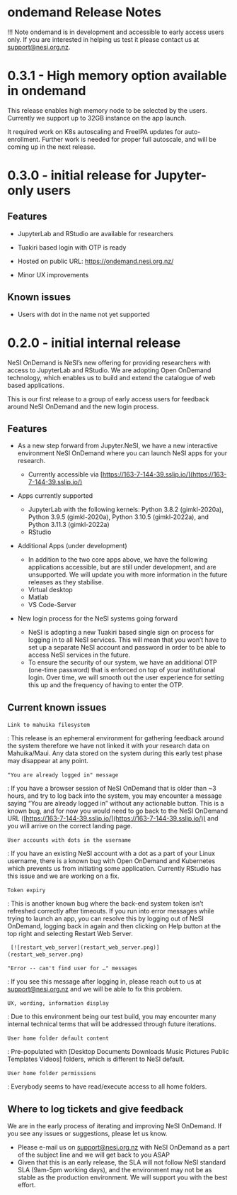 # ondemand Release Notes

!!! Note
     ondemand is in development and accessible to early access users only.
     If you are interested in helping us test it please contact us at support@nesi.org.nz. 


# 0.3.1 - High memory option available in ondemand

This release enables high memory node to be selected by the users. Currently we support up to 32GB instance on the app launch.

It required work on K8s autoscaling and FreeIPA updates for auto-enrollment. Further work is needed for proper full autoscale, and will be coming up in the next release.



# 0.3.0 - initial release for Jupyter-only users

## Features

- JupyterLab and RStudio are available for researchers

- Tuakiri based login with OTP is ready

- Hosted on public URL: https://ondemand.nesi.org.nz/

- Minor UX improvements

## Known issues

- Users with dot in the name not yet supported



# 0.2.0 - initial internal release

NeSI OnDemand is NeSI’s new offering for providing researchers with access to JupyterLab and RStudio. We are adopting Open OnDemand technology, which enables us to build and extend the catalogue of web based applications.

This is our first release to a group of early access users for feedback around NeSI OnDemand and the new login process.

## Features

- As a new step forward from Jupyter.NeSI, we have a new interactive environment NeSI OnDemand where you can launch NeSI apps for your research.

    * Currently accessible via [https://163-7-144-39.sslip.io/](https://163-7-144-39.sslip.io/)

- Apps currently supported

    * JupyterLab with the following kernels: Python 3.8.2 (gimkl-2020a), Python 3.9.5 (gimkl-2020a), Python 3.10.5 (gimkl-2022a), and Python 3.11.3 (gimkl-2022a) 
    * RStudio

- Additional Apps (under development)

    * In addition to the two core apps above, we have the following applications accessible, but are still under development, and are unsupported. We will update you with more information in the future releases as they stabilise.
    * Virtual desktop
    * Matlab
    * VS Code-Server

- New login process for the NeSI systems going forward

    * NeSI is adopting a new Tuakiri based single sign on process for logging in to all NeSI services. This will mean that you won’t have to set up a separate NeSI account and password in order to be able to access NeSI services in the future.
    * To ensure the security of our system, we have an additional OTP (one-time password) that is enforced on top of your institutional login. Over time, we will smooth out the user experience for setting this up and the frequency of having to enter the OTP.

## Current known issues

`Link to mahuika filesystem`

:    This release is an ephemeral environment for gathering feedback around the system therefore we have not linked it with your research data on Mahuika/Maui. Any data stored on the system during this early test phase may disappear at any point.

`"You are already logged in" message`

:    If you have a browser session of NeSI OnDemand that is older than ~3 hours, and try to log back into the system, you may encounter a message saying “You are already logged in” without any actionable button. This is a known bug, and for now you would need to go back to the NeSI OnDemand URL ([https://163-7-144-39.sslip.io/](https://163-7-144-39.sslip.io/)) and you will arrive on the correct landing page.

`User accounts with dots in the username`

:    If you have an existing NeSI account with a dot as a part of your Linux username, there is a known bug with Open OnDemand and Kubernetes which prevents us from initiating some application. Currently RStudio has this issue and we are working on a fix.

`Token expiry`

:    This is another known bug where the back-end system token isn’t refreshed correctly after timeouts. If you run into error messages while trying to launch an app, you can resolve this by logging out of NeSI OnDemand, logging back in again and then clicking on Help button at the top right and selecting Restart Web Server.
     
     [![restart_web_server](restart_web_server.png)](restart_web_server.png)

`"Error -- can't find user for …" messages`

:    If you see this message after logging in, please reach out to us at [support@nesi.org.nz](mailto:support@nesi.org.nz) and we will be able to fix this problem.

`UX, wording, information display`

:    Due to this environment being our test build, you may encounter many internal technical terms that will be addressed through future iterations.

`User home folder default content`

:    Pre-populated with [Desktop  Documents  Downloads  Music  Pictures  Public  Templates  Videos] folders, which is different to NeSI default.

`User home folder permissions`

:    Everybody seems to have read/execute access to all home folders.

## Where to log tickets and give feedback

We are in the early process of iterating and improving NeSI OnDemand. If you see any issues or suggestions, please let us know.

- Please e-mail us on [support@nesi.org.nz](mailto:support@nesi.org.nz) with NeSI OnDemand as a part of the subject line and we will get back to you ASAP
- Given that this is an early release, the SLA will not follow NeSI standard SLA (9am-5pm working days), and the environment may not be as stable as the production environment. We will support you with the best effort.

